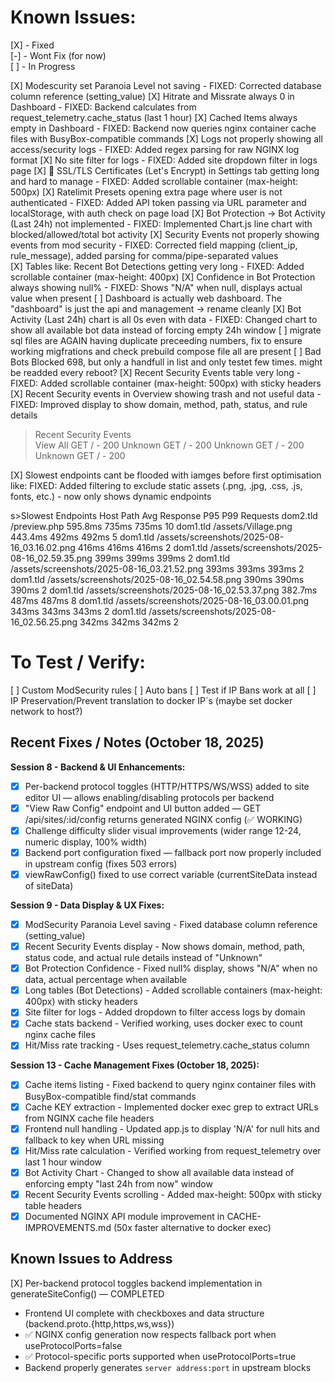 # Known Issues:
[X] - Fixed  
[-] - Wont Fix (for now)  
[ ] - In Progress  


[X] Modescurity set Paranoia Level not saving - FIXED: Corrected database column reference (setting_value)
[X] Hitrate and Missrate always 0 in Dashboard - FIXED: Backend calculates from request_telemetry.cache_status (last 1 hour)
[X] Cached Items always empty in Dashboard - FIXED: Backend now queries nginx container cache files with BusyBox-compatible commands
[X] Logs not properly showing all access/security logs - FIXED: Added regex parsing for raw NGINX log format
[X] No site filter for logs - FIXED: Added site dropdown filter in logs page
[X] 🔐 SSL/TLS Certificates (Let's Encrypt) in Settings tab getting long and hard to manage - FIXED: Added scrollable container (max-height: 500px)
[X] Ratelimit Presets opening extra page where user is not authenticated - FIXED: Added API token passing via URL parameter and localStorage, with auth check on page load
[X] Bot Protection -> Bot Activity (Last 24h) not implemented - FIXED: Implemented Chart.js line chart with blocked/allowed/total bot activity
[X] Security Events not properly showing events from mod security - FIXED: Corrected field mapping (client_ip, rule_message), added parsing for comma/pipe-separated values  
[X] Tables like: Recent Bot Detections getting very long - FIXED: Added scrollable container (max-height: 400px)
[X] Confidence in Bot Protection always showing null% - FIXED: Shows "N/A" when null, displays actual value when present
[ ] Dashboard is actually web dashboard. The "dashboard" is just the api and management -> rename cleanly
[X] Bot Activity (Last 24h) chart is all 0s even with data - FIXED: Changed chart to show all available bot data instead of forcing empty 24h window
[ ] migrate sql files are AGAIN having duplicate preceeding numbers, fix to ensure working migfrations and check prebuild compose file all are present
[ ] Bad Bots Blocked 698, but only a handfull in list and only testet few times. might be readded every reboot?
[X] Recent Security Events table very long - FIXED: Added scrollable container (max-height: 500px) with sticky headers
[X] Recent Security events in Overview showing trash and not useful data - FIXED: Improved display to show domain, method, path, status, and rule details  
>Recent Security Events  
View All
GET / - 200
Unknown
GET / - 200
Unknown
GET / - 200
Unknown
GET / - 200


[X] Slowest endpoints cant be flooded with iamges before first optimisation like:
  FIXED: Added filtering to exclude static assets (.png, .jpg, .css, .js, fonts, etc.) - now only shows dynamic endpoints

s>Slowest Endpoints
Host	Path	Avg Response	P95	P99	Requests
dom2.tld	/preview.php	595.8ms	735ms	735ms	10
dom1.tld	/assets/Village.png	443.4ms	492ms	492ms	5
dom1.tld	/assets/screenshots/2025-08-16_03.16.02.png	416ms	416ms	416ms	2
dom1.tld	/assets/screenshots/2025-08-16_02.59.35.png	399ms	399ms	399ms	2
dom1.tld	/assets/screenshots/2025-08-16_03.21.52.png	393ms	393ms	393ms	2
dom1.tld	/assets/screenshots/2025-08-16_02.54.58.png	390ms	390ms	390ms	2
dom1.tld	/assets/screenshots/2025-08-16_02.53.37.png	382.7ms	487ms	487ms	8
dom1.tld	/assets/screenshots/2025-08-16_03.00.01.png	343ms	343ms	343ms	2
dom1.tld	/assets/screenshots/2025-08-16_02.56.25.png	342ms	342ms	342ms	2

# To Test / Verify:
[ ] Custom ModSecurity rules
[ ] Auto bans
[ ] Test if IP Bans work at all
[ ] IP Preservation/Prevent translation to docker IP´s (maybe set docker network to host?)

## Recent Fixes / Notes (October 18, 2025)

**Session 8 - Backend & UI Enhancements:**
- [x] Per-backend protocol toggles (HTTP/HTTPS/WS/WSS) added to site editor UI — allows enabling/disabling protocols per backend
- [x] "View Raw Config" endpoint and UI button added — GET /api/sites/:id/config returns generated NGINX config (✅ WORKING)
- [x] Challenge difficulty slider visual improvements (wider range 12-24, numeric display, 100% width)
- [x] Backend port configuration fixed — fallback port now properly included in upstream config (fixes 503 errors)
- [x] viewRawConfig() fixed to use correct variable (currentSiteData instead of siteData)

**Session 9 - Data Display & UX Fixes:**
- [x] ModSecurity Paranoia Level saving - Fixed database column reference (setting_value)
- [x] Recent Security Events display - Now shows domain, method, path, status code, and actual rule details instead of "Unknown"
- [x] Bot Protection Confidence - Fixed null% display, shows "N/A" when no data, actual percentage when available
- [x] Long tables (Bot Detections) - Added scrollable containers (max-height: 400px) with sticky headers
- [x] Site filter for logs - Added dropdown to filter access logs by domain
- [x] Cache stats backend - Verified working, uses docker exec to count nginx cache files
- [x] Hit/Miss rate tracking - Uses request_telemetry.cache_status column

**Session 13 - Cache Management Fixes (October 18, 2025):**
- [x] Cache items listing - Fixed backend to query nginx container files with BusyBox-compatible find/stat commands
- [x] Cache KEY extraction - Implemented docker exec grep to extract URLs from NGINX cache file headers
- [x] Frontend null handling - Updated app.js to display 'N/A' for null hits and fallback to key when URL missing
- [x] Hit/Miss rate calculation - Verified working from request_telemetry over last 1 hour window
- [x] Bot Activity Chart - Changed to show all available data instead of enforcing empty "last 24h from now" window
- [x] Recent Security Events scrolling - Added max-height: 500px with sticky table headers
- [x] Documented NGINX API module improvement in CACHE-IMPROVEMENTS.md (50x faster alternative to docker exec)

## Known Issues to Address

[X] Per-backend protocol toggles backend implementation in generateSiteConfig() — COMPLETED
  - Frontend UI complete with checkboxes and data structure (backend.proto.{http,https,ws,wss})
  - ✅ NGINX config generation now respects fallback port when useProtocolPorts=false
  - ✅ Protocol-specific ports supported when useProtocolPorts=true
  - Backend properly generates `server address:port` in upstream blocks